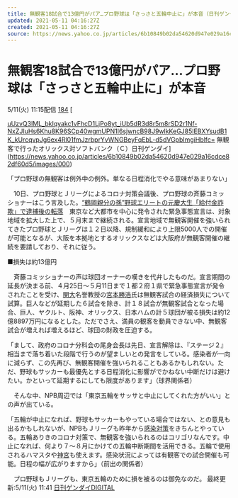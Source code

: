 ```yaml
---
title: 無観客18試合で13億円がパア…プロ野球は「さっさと五輪中止に」が本音（日刊ゲンダイDIGITAL） - Yahoo!ニュース
updated: 2021-05-11 04:16:27Z
created: 2021-05-11 04:16:27Z
source: https://news.yahoo.co.jp/articles/6b10849b02da54620d947e029a16cdce82df60d5
---
```


# 無観客18試合で13億円がパア…プロ野球は「さっさと五輪中止に」が本音

5/11(火) 11:15配信
[184]()
[

[uUzvQ3lML_bkIqyakc1vFhcD1LjPo8yt_iUb5dR3d8r5m8rSD2r1Nf-NxZJIuHs6Khu8K96SCp40wgmUPN1I6sjwncB98J9wlkKeGJ85lEBXYsudB1K_kUrcqvpJg6ex4Rl01fmJzrbprYvWNGBeyFqEbL-d5dVGpbImgiHblfc=](../_resources/uUzvQ3lML_bkIqyakc1vFhcD1LjPo8yt_iUb5dR3d8r5m8rSD2r1Nf-NxZJIuHs6Khu8K96SCp40wgmUPN1I6sjwncB98J9wlkKeGJ85lEBXYsudB1K_kUrcqvpJg6ex4Rl01fmJzrbprYvWNGBeyFqEbL-d5dVGpbImgiHblfc=)   無観客で行ったオリックス対ソフトバンク（Ｃ）日刊ゲンダイ](https://news.yahoo.co.jp/articles/6b10849b02da54620d947e029a16cdce82df60d5/images/000)

「プロ野球の無観客は例外中の例外。単なる日程消化でやる意味があまりない」

　10日、プロ野球とＪリーグによるコロナ対策会議後、プロ野球の斉藤コミッショナーはこう言及した。[“鶴岡親分の孫”野球エリートの元慶大生「給付金詐欺」で逮捕後の転落](https://www.nikkan-gendai.com/articles/image/sports/288717/163602)　東京など大都市を中心に発令された緊急事態宣言は、対象地域を拡大した上で、５月末まで継続される。宣言地域で無観客開催を強いられてきたプロ野球とＪリーグは１２日以降、規制緩和により上限5000人での開催が可能となるが、大阪を本拠地とするオリックスなどは大阪府が無観客開催の継続を要請しており、それに従う。

■損失は約13億円

　斉藤コミッショナーの声は球団オーナーの嘆きを代弁したものだ。宣言期間の延長が決まる前、４月25日～５月11日まで１都２府１県で緊急事態宣言が発令されたことを受け、[関大](https://search.yahoo.co.jp/search?ei=UTF-8&rkf=1&slfr=1&p=%E9%96%A2%E5%A4%A7&fr=link_kw_nws_direct)名誉教授の[宮本勝浩](https://search.yahoo.co.jp/search?ei=UTF-8&rkf=1&slfr=1&p=%E5%AE%AE%E6%9C%AC%E5%8B%9D%E6%B5%A9&fr=link_kw_nws_direct)氏は無観客試合の経済損失について試算。巨人などが延期した６試合を除き、計１８試合が無観客試合となった場合、巨人、ヤクルト、阪神、オリックス、日本ハムの計５球団が被る損失は約12億8897万円になるとした。ただでさえ、満員の観客を動員できない中、無観客試合が増えれば増えるほど、球団の財政を圧迫する。

「まして、政府のコロナ分科会の尾身会長は先日、宣言解除は、『ステージ２』相当まで落ち着いた段階で行うのが望ましいとの発言をしている。感染者が一向に減らず、この先再び、無観客開催を強いられることもあるかもしれない。ただ、野球もサッカーも最優先とする日程消化に影響がでかねない中断だけは避けたい。かといって延期するにしても限度があります」（球界関係者）

　そんな中、NPB周辺では「東京五輪をサッサと中止にしてくれた方がいい」との声が出ている。

「五輪が中止になれば、野球もサッカーもやっている場合ではない、との意見も出るかもしれないが、NPBもＪリーグも昨年から[感染対策](https://search.yahoo.co.jp/search?ei=UTF-8&rkf=1&slfr=1&p=%E6%84%9F%E6%9F%93%E5%AF%BE%E7%AD%96&fr=link_kw_nws_direct)をきちんとやっている。五輪ありきのコロナ対策で、無観客を強いられるのはコリゴリなんです。中止になれば、何より７～８月にかけての五輪中断期間を活用できる。五輪で使用されるハマスタや[神宮](https://search.yahoo.co.jp/search?ei=UTF-8&rkf=1&slfr=1&p=%E7%A5%9E%E5%AE%AE&fr=link_kw_nws_direct)も使えます。感染状況によっては有観客での試合開催も可能。日程の幅が広がりますから」（前出の関係者）

　プロ野球もＪリーグも、東京五輪のために損を被るのは御免なのだ。
最終更新:5/11(火) 11:41
[日刊ゲンダイDIGITAL](https://news.yahoo.co.jp/media/nkgendai)